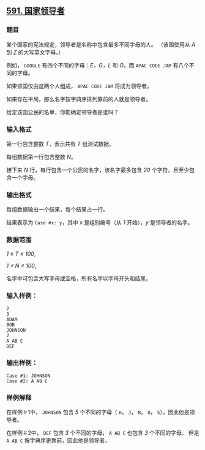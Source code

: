 ## [591. 国家领导者](https://www.acwing.com/problem/content/593/)

### 题目

某个国家的宪法规定，领导者是名称中包含最多不同字母的人。 （该国使用从 *A* 到 *Z* 的大写英文字母。）

例如， `GOOGLE` 有四个不同的字母：*E，G，L* 和 *O*，而 `APAC CODE JAM` 有八个不同的字母。

如果该国仅由这两个人组成， `APAC CODE JAM` 将成为领导者。

如果存在平局，那么名字按字典序排列靠前的人就是领导者。

给定该国公民的名单，你能确定领导者是谁吗？

### 输入格式

第一行包含整数 *T*，表示共有 *T* 组测试数据。

每组数据第一行包含整数 *N*。

接下来 *N* 行，每行包含一个公民的名字，该名字最多包含 *20* 个字符，且至少包含一个字母。

### 输出格式

每组数据输出一个结果，每个结果占一行。

结果表示为 `Case #x: y`，其中 *x* 是组别编号（从 *1* 开始），*y* 是领导者的名字。

### 数据范围

*1 ≤ T ≤ 100*,

*1 ≤ N ≤ 100*,

名字中可包含大写字母或空格，所有名字以字母开头和结尾。

### 输入样例：

```
2
3
ADAM
BOB
JOHNSON
2
A AB C
DEF
```

### 输出样例：

```
Case #1: JOHNSON
Case #2: A AB C
```

### 样例解释

在样例＃1中， `JOHNSON` 包含 *5* 个不同的字母（ `H`， `J`， `N`， `O`， `S`），因此他是领导者。

在样例＃2中， `DEF` 包含 *3* 个不同的字母， `A AB C` 也包含 *3* 个不同的字母。 但是 `A AB C` 按字典序更靠前，因此他是领导者。
